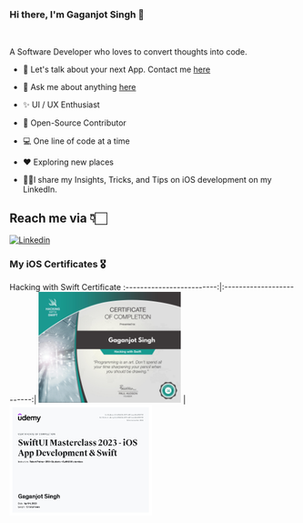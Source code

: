 

### Hi there, I'm Gaganjot Singh 👋
</a>

<br />


A Software Developer who loves to convert thoughts into code.


* 📱  Let's talk about your next App. Contact me [here](https://in.linkedin.com/in/gaganjot-singh-40b40b100)

* 💬 Ask me about anything [here](https://github.com/megaganjotsingh/megaganjotsingh/issues)

* ✨ UI / UX Enthusiast

* 📖 Open-Source Contributor

* 💻 One line of code at a time

* ♥️ Exploring new places

* 💁🏻I share my Insights, Tricks, and Tips on iOS development on my LinkedIn.



## Reach me via 👇🏻

[![Linkedin](https://i.imgur.com/vGjsQPt.png)](https://in.linkedin.com/in/gaganjot-singh-40b40b100)



### My iOS Certificates 🎖

 Hacking with Swift Certificate 
:-------------------------:|:-------------------------:|
<img src="./Certs/gagan-certificate.jpg" width="250" height="195"> | <img src="./Certs/SwiftUI-Certificate.pdf" width="250" height="195"> 
